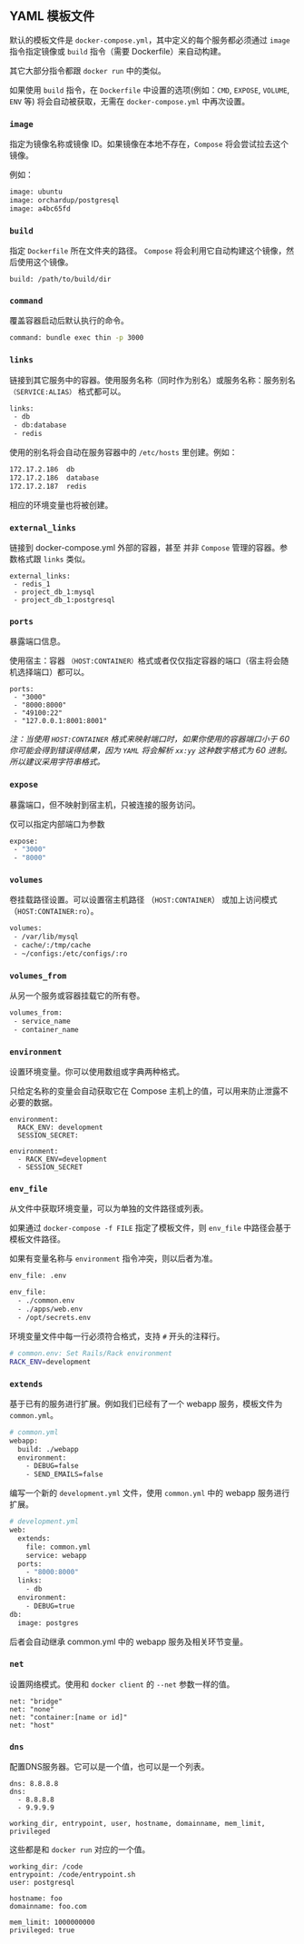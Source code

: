 ## YAML 模板文件

默认的模板文件是 `docker-compose.yml`，其中定义的每个服务都必须通过 `image` 指令指定镜像或 `build` 指令（需要 Dockerfile）来自动构建。

其它大部分指令都跟 `docker run` 中的类似。

如果使用 `build` 指令，在 `Dockerfile` 中设置的选项(例如：`CMD`, `EXPOSE`, `VOLUME`, `ENV` 等) 将会自动被获取，无需在 `docker-compose.yml` 中再次设置。

### `image`

指定为镜像名称或镜像 ID。如果镜像在本地不存在，`Compose` 将会尝试拉去这个镜像。

例如：
```sh
image: ubuntu
image: orchardup/postgresql
image: a4bc65fd
```

### `build`

指定 `Dockerfile` 所在文件夹的路径。 `Compose` 将会利用它自动构建这个镜像，然后使用这个镜像。

```
build: /path/to/build/dir
```

### `command`

覆盖容器启动后默认执行的命令。

```sh
command: bundle exec thin -p 3000
```

### `links`

链接到其它服务中的容器。使用服务名称（同时作为别名）或服务名称：服务别名 `（SERVICE:ALIAS）` 格式都可以。

```sh
links:
 - db
 - db:database
 - redis
```

使用的别名将会自动在服务容器中的 `/etc/hosts` 里创建。例如：

```sh
172.17.2.186  db
172.17.2.186  database
172.17.2.187  redis
```

相应的环境变量也将被创建。

### `external_links`
链接到 docker-compose.yml 外部的容器，甚至 并非 `Compose` 管理的容器。参数格式跟 `links` 类似。

```
external_links:
 - redis_1
 - project_db_1:mysql
 - project_db_1:postgresql
```


### `ports`

暴露端口信息。

使用宿主：容器 `（HOST:CONTAINER）`格式或者仅仅指定容器的端口（宿主将会随机选择端口）都可以。

```
ports:
 - "3000"
 - "8000:8000"
 - "49100:22"
 - "127.0.0.1:8001:8001"
```

*注：当使用 `HOST:CONTAINER` 格式来映射端口时，如果你使用的容器端口小于 60 你可能会得到错误得结果，因为 `YAML` 将会解析 `xx:yy` 这种数字格式为 60 进制。所以建议采用字符串格式。*


### `expose`

暴露端口，但不映射到宿主机，只被连接的服务访问。

仅可以指定内部端口为参数

```sh
expose:
 - "3000"
 - "8000"
```

### `volumes`

卷挂载路径设置。可以设置宿主机路径 （`HOST:CONTAINER`） 或加上访问模式 （`HOST:CONTAINER:ro`）。

```sh
volumes:
 - /var/lib/mysql
 - cache/:/tmp/cache
 - ~/configs:/etc/configs/:ro
```

### `volumes_from`

从另一个服务或容器挂载它的所有卷。

```sh
volumes_from:
 - service_name
 - container_name
```

### `environment`

设置环境变量。你可以使用数组或字典两种格式。

只给定名称的变量会自动获取它在 Compose 主机上的值，可以用来防止泄露不必要的数据。

```
environment:
  RACK_ENV: development
  SESSION_SECRET:

environment:
  - RACK_ENV=development
  - SESSION_SECRET
```

### `env_file`
从文件中获取环境变量，可以为单独的文件路径或列表。

如果通过 `docker-compose -f FILE` 指定了模板文件，则 `env_file` 中路径会基于模板文件路径。

如果有变量名称与 `environment` 指令冲突，则以后者为准。

```sh
env_file: .env

env_file:
  - ./common.env
  - ./apps/web.env
  - /opt/secrets.env
```

环境变量文件中每一行必须符合格式，支持 `#` 开头的注释行。

```sh
# common.env: Set Rails/Rack environment
RACK_ENV=development
```

### `extends`
基于已有的服务进行扩展。例如我们已经有了一个 webapp 服务，模板文件为 `common.yml`。
```sh
# common.yml
webapp:
  build: ./webapp
  environment:
    - DEBUG=false
    - SEND_EMAILS=false
```

编写一个新的 `development.yml` 文件，使用 `common.yml` 中的 webapp 服务进行扩展。
```sh
# development.yml
web:
  extends:
    file: common.yml
    service: webapp
  ports:
    - "8000:8000"
  links:
    - db
  environment:
    - DEBUG=true
db:
  image: postgres
```
后者会自动继承 common.yml 中的 webapp 服务及相关环节变量。


### `net`

设置网络模式。使用和 `docker client` 的 `--net` 参数一样的值。

```
net: "bridge"
net: "none"
net: "container:[name or id]"
net: "host"
```

### `dns`

配置DNS服务器。它可以是一个值，也可以是一个列表。

```
dns: 8.8.8.8
dns:
  - 8.8.8.8
  - 9.9.9.9
```

`working_dir, entrypoint, user, hostname, domainname, mem_limit, privileged`

这些都是和 `docker run` 对应的一个值。

```
working_dir: /code
entrypoint: /code/entrypoint.sh
user: postgresql

hostname: foo
domainname: foo.com

mem_limit: 1000000000
privileged: true
```

